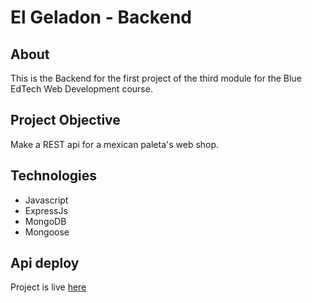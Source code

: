<body>
  <h1>El Geladon - Backend</h1>
  <h2>About</h2>
  <p>This is the Backend for the first project of the third module for the Blue EdTech Web Development course.</p>
  <h2>Project Objective</h2>
  <p>
    Make a REST api for a mexican paleta's web shop.
  </p>
  <h2>Technologies</h2>
  <p>
    <ul>
      <li>Javascript</li>
      <li>ExpressJs</li>
      <li>MongoDB</li>
      <li>Mongoose</li>
    </ul>
  </p>
  <h2>Api deploy</h2>
  <p>Project is live <a href="https://api-elgeladon-danmazda.onrender.com/paletas/all" target="_blank">here</a></p>
</body>
